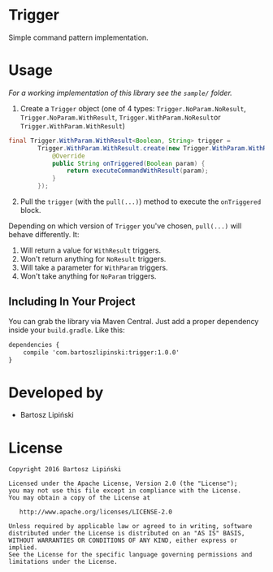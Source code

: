 Trigger
=======

Simple command pattern implementation.

Usage
=====
*For a working implementation of this library see the `sample/` folder.*

  1. Create a `Trigger` object (one of 4 types: `Trigger.NoParam.NoResult`, `Trigger.NoParam.WithResult`, `Trigger.WithParam.NoResult`or `Trigger.WithParam.WithResult`)
  
  ```java
  final Trigger.WithParam.WithResult<Boolean, String> trigger =
          Trigger.WithParam.WithResult.create(new Trigger.WithParam.WithResult.OnTriggered<Boolean, String>() {
              @Override
              public String onTriggered(Boolean param) {
                  return executeCommandWithResult(param);
              }
          });
  ```
  
  2. Pull the `trigger` (with the `pull(...)`) method to execute the `onTriggered` block.
  
Depending on which version of `Trigger` you've chosen, `pull(...)` will behave differently. 
It:

 1. Will return a value for `WithResult` triggers.
 2. Won't return anything for `NoResult` triggers.
 3. Will take a parameter for `WithParam` triggers.
 4. Won't take anything for `NoParam` triggers.

Including In Your Project
-------------------------
You can grab the library via Maven Central. Just add a proper dependency inside your `build.gradle`. Like this:

```xml
dependencies {
    compile 'com.bartoszlipinski:trigger:1.0.0'
}
```

Developed by
============
 * Bartosz Lipiński

License
=======

    Copyright 2016 Bartosz Lipiński
    
    Licensed under the Apache License, Version 2.0 (the "License");
    you may not use this file except in compliance with the License.
    You may obtain a copy of the License at

       http://www.apache.org/licenses/LICENSE-2.0

    Unless required by applicable law or agreed to in writing, software
    distributed under the License is distributed on an "AS IS" BASIS,
    WITHOUT WARRANTIES OR CONDITIONS OF ANY KIND, either express or implied.
    See the License for the specific language governing permissions and
    limitations under the License.
